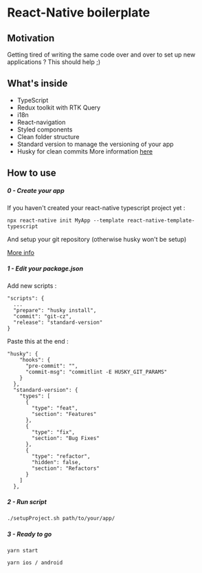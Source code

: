 # React-Native boilerplate

## Motivation

Getting tired of writing the same code over and over to set up new applications ? This should help ;)

## What's inside

- TypeScript
- Redux toolkit with RTK Query
- i18n
- React-navigation
- Styled components
- Clean folder structure
- Standard version to manage the versioning of your app
- Husky for clean commits
  More information [here](package.json)

## How to use

##### 0 - Create your app

If you haven't created your react-native typescript project yet :

```
npx react-native init MyApp --template react-native-template-typescript
```

And setup your git repository (otherwise husky won't be setup)

[More info](https://reactnative.dev/docs/typescript)

##### 1 - Edit your package.json

Add new scripts :

```
"scripts": {
  ...
  "prepare": "husky install",
  "commit": "git-cz",
  "release": "standard-version"
}
```

Paste this at the end :

```
"husky": {
    "hooks": {
      "pre-commit": "",
      "commit-msg": "commitlint -E HUSKY_GIT_PARAMS"
    }
  },
  "standard-version": {
    "types": [
      {
        "type": "feat",
        "section": "Features"
      },
      {
        "type": "fix",
        "section": "Bug Fixes"
      },
      {
        "type": "refactor",
        "hidden": false,
        "section": "Refactors"
      }
    ]
  },
```

##### 2 - Run script

```bash
./setupProject.sh path/to/your/app/
```

##### 3 - Ready to go

```
yarn start
```

```
yarn ios / android
```
